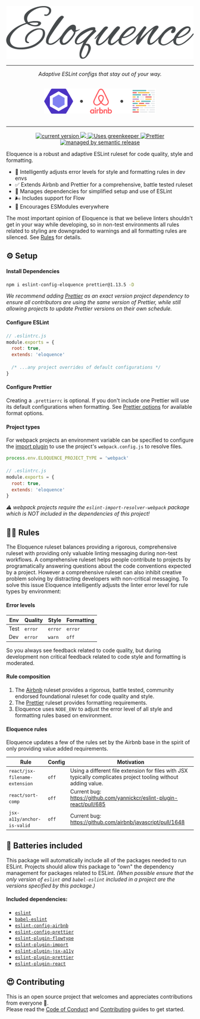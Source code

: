<div align="center">
  <img src="./assets/eloquence.png" width="600" alt="Eloquence">
</div>

<hr>

<div align="center">
  <p><em>Adaptive ESLint configs that stay out of your way.</em></p>
  <br>
</div>

<div align="center">
  <img
    width="300"
    src="./assets/logos.png"
    alt="Extends Airbnb code quality rules with Prettier.js formatting"
  >
</div>

<br>

<hr>

<p align="center">
  <a href="https://www.npmjs.com/package/eslint-config-eloquence">
    <img src="https://img.shields.io/npm/v/eslint-config-eloquence.svg" alt="current version">
  </a>
  <a href="https://travis-ci.com/crystal-ball/eslint-config-eloquence" alt="build status">
    <img src="https://travis-ci.com/crystal-ball/eslint-config-eloquence.svg?branch=master">
  </a>
  <a href="https://greenkeeper.io/" target="_blank" rel="noopener noreferrer">
    <img src="https://badges.greenkeeper.io/crystal-ball/eslint-config-eloquence.svg" alt="Uses greenkeeper">
  </a>
  <a href="https://github.com/prettier/prettier" target="_blank" rel="noopener noreferrer">
    <img src="https://img.shields.io/badge/styled_with-prettier-ff69b4.svg" alt="Prettier">
  </a>
  <a href="https://github.com/semantic-release/semantic-release" target="_blank" rel="noopener noreferrer">
    <img src="https://img.shields.io/badge/%20%20%F0%9F%93%A6%F0%9F%9A%80-semantic--release-e10079.svg" alt="managed by semantic release">
  </a>
</p>

Eloquence is a robust and adaptive ESLint ruleset for code quality, style and
formatting.

- 🧐 Intelligently adjusts error levels for style and formatting rules in dev
  envs
- ✅ Extends Airbnb and Prettier for a comprehensive, battle tested ruleset
- 🔋 Manages dependencies for simplified setup and use of ESLint
- 🌬 Includes support for Flow
- 🎉 Encourages ESModules everywhere

The most important opinion of Eloquence is that we believe linters shouldn't get
in your way while developing, so in non-test environments all rules related to
styling are downgraded to warnings and all formatting rules are silenced. See
[Rules](#rules) for details.

## ⚙️ Setup

#### Install Dependencies

```sh
npm i eslint-config-eloquence prettier@1.13.5 -D
```

_We recommend adding [Prettier][] as an exact version project dependency to
ensure all contributors are using the same version of Prettier, while still
allowing projects to update Prettier versions on their own schedule._

#### Configure ESLint

```javascript
// .eslintrc.js
module.exports = {
  root: true,
  extends: 'eloquence'

  /* ...any project overrides of default configurations */
}
```

#### Configure Prettier

Creating a `.prettierrc` is optional. If you don't include one Prettier will use
its default configurations when formatting. See [Prettier options][] for
available format options.

#### Project types

For webpack projects an environment variable can be specified to configure the
[import plugin][`eslint-plugin-import`] to use the project's `webpack.config.js`
to resolve files.

```javascript
process.env.ELOQUENCE_PROJECT_TYPE = 'webpack'

// .eslintrc.js
module.exports = {
  root: true,
  extends: 'eloquence'
}
```

_⚠️ webpack projects require the `eslint-import-resolver-webpack` package which
is NOT included in the dependencies of this project!_

## 👩‍🏫 Rules

The Eloquence ruleset balances providing a rigorous, comprehensive ruleset with
providing only valuable linting messaging during non-test workflows. A
comprehensive ruleset helps people contribute to projects by programatically
answering questions about the code conventions expected by a project. However a
comprehensive ruleset can also inhibit creative problem solving by distracting
developers with non-critical messaging. To solve this issue Eloquence
intelligently adjusts the linter error level for rule types by environment:

#### Error levels

| Env  | Quality | Style   | Formatting |
| ---- | ------- | ------- | ---------- |
| Test | `error` | `error` | `error`    |
| Dev  | `error` | `warn`  | `off`      |

So you always see feedback related to code quality, but during development non
critical feedback related to code style and formatting is moderated.

#### Rule composition

1.  The [Airbnb][] ruleset provides a rigorous, battle tested, community
    endorsed foundational ruleset for code quality and style.
2.  The [Prettier][] ruleset provides formatting requirements.
3.  Eloquence uses `NODE_ENV` to adjust the error level of all style and
    formatting rules based on environment.

#### Eloquence rules

Eloquence updates a few of the rules set by the Airbnb base in the spirit of
only providing value added requirements.

| Rule                           | Config | Motivation                                                                                                      |
| ------------------------------ | ------ | --------------------------------------------------------------------------------------------------------------- |
| `react/jsx-filename-extension` | `off`  | Using a different file extension for files with JSX typically complicates project tooling without adding value. |
| `react/sort-comp`              | `off`  | Current bug: https://github.com/yannickcr/eslint-plugin-react/pull/685                                          |
| `jsx-a11y/anchor-is-valid`     | `off`  | Current bug: https://github.com/airbnb/javascript/pull/1648                                                     |

## 🔋 Batteries included

This package will automatically include all of the packages needed to run
ESLint. Projects should allow this package to "own" the dependency management
for packages related to ESLint. _(When possible ensure that the only version of
`eslint` and `babel-eslint` included in a project are the versions specified by
this package.)_

#### Included dependencies:

- [`eslint`][]
- [`babel-eslint`][]
- [`eslint-config-airbnb`][]
- [`eslint-config-prettier`][]
- [`eslint-plugin-flowtype`][]
- [`eslint-plugin-import`][]
- [`eslint-plugin-jsx-a11y`][]
- [`eslint-plugin-prettier`][]
- [`eslint-plugin-react`][]

## 😍 Contributing

This is an open source project that welcomes and appreciates contributions from
everyone 🎉. <br /> Please read the [Code of Conduct](./CODE_OF_CONDUCT.md) and
[Contributing](./.github/CONTRIBUTING.md) guides to get started.

<!-- Links -->

[airbnb]: https://github.com/airbnb/javascript
[`eslint`]: https://eslint.org/
[`babel-eslint`]: https://github.com/babel/babel-eslint
[`eslint-config-airbnb`]: https://github.com/airbnb/javascript
[`eslint-config-prettier`]: https://github.com/prettier/eslint-config-prettier
[`eslint-plugin-flowtype`]: https://github.com/gajus/eslint-plugin-flowtype
[`eslint-plugin-import`]: https://github.com/benmosher/eslint-plugin-import
[`eslint-plugin-jsx-a11y`]: https://github.com/evcohen/eslint-plugin-jsx-a11y
[`eslint-plugin-prettier`]: https://github.com/prettier/eslint-plugin-prettier
[`eslint-plugin-react`]: https://github.com/yannickcr/eslint-plugin-react
[prettier]: https://prettier.io/
[prettier options]: https://prettier.io/docs/en/options.html

